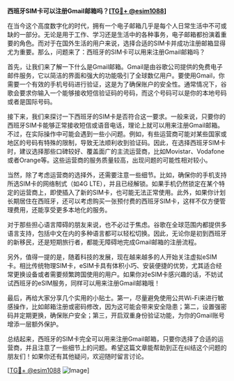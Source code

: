 **西班牙SIM卡可以注册Gmail邮箱吗？[[TG💪+ @esim1088](https://t.me/s/esim1088)]**

在当今这个高度数字化的时代，拥有一个电子邮箱几乎是每个人日常生活中不可或缺的一部分。无论是用于工作、学习还是生活中的各种事务，电子邮箱都扮演着重要的角色。而对于在国外生活的用户来说，选择合适的SIM卡并成功注册邮箱显得尤为重要。那么，问题来了：西班牙的SIM卡可以用来注册Gmail邮箱吗？

首先，让我们来了解一下什么是Gmail邮箱。Gmail是由谷歌公司提供的免费电子邮件服务，它以简洁的界面和强大的功能吸引了全球数亿用户。要使用Gmail，你需要一个有效的手机号码进行验证，这是为了确保账户的安全性。通常情况下，谷歌会要求你输入一个能够接收短信验证码的号码，而这个号码可以是你的本地号码或者是国际号码。

接下来，我们来探讨一下西班牙的SIM卡是否符合这一要求。一般来说，只要你的西班牙SIM卡能够正常接收短信或语音电话，理论上就可以用来注册Gmail邮箱。不过，在实际操作中可能会遇到一些小问题。例如，有些运营商可能对某些国家或地区的号码有特殊的限制，导致无法顺利收到验证码。因此，在选择西班牙SIM卡时，建议选择那些口碑较好、覆盖面广的主流运营商，比如Movistar、Vodafone或者Orange等。这些运营商的服务质量较高，出现问题的可能性相对较小。

当然，除了考虑运营商的选择外，还需要注意一些细节。比如，确保你的手机支持所选SIM卡的网络制式（如4G LTE），并且已经解锁。如果手机仍然锁定在某个特定的运营商上，即使插入了新的SIM卡，也可能无法正常使用。此外，如果你计划长期居住在西班牙，还可以考虑购买一张预付费的西班牙SIM卡，这样不仅方便管理费用，还能享受更多本地化的服务。

对于那些担心语言障碍的朋友来说，也不必过于焦虑。谷歌在全球范围内都提供多语言支持，包括中文在内的多种语言都可以轻松切换。因此，无论你是初到西班牙的新移民，还是短期旅行者，都能无障碍地完成Gmail邮箱的注册流程。

另外，值得一提的是，随着科技的发展，现在越来越多的人开始关注虚拟eSIM卡。相比传统物理SIM卡，eSIM卡具有体积小巧、安装便捷的优势，尤其适合经常更换设备或者需要频繁跨国使用的用户。如果你对eSIM卡感兴趣的话，不妨试试西班牙的eSIM服务，同样可以用来注册Gmail邮箱哦！

最后，再给大家分享几个实用的小贴士。第一，尽量避免使用公共Wi-Fi来进行敏感操作，比如邮箱注册或密码修改，因为这可能会带来安全隐患；第二，设置强密码并定期更换，确保账户安全；第三，开启双重身份验证功能，为你的Gmail账号增添一层额外保护。

总结起来，西班牙的SIM卡完全可以用来注册Gmail邮箱，只要你选择了合适的运营商，并且注意了一些细节上的问题。希望这篇文章能帮助到正在纠结这个问题的朋友们！如果你还有其他疑问，欢迎随时留言讨论。

[[TG💪+ @esim1088](https://t.me/s/esim1088) ![Image](https://i.postimg.cc/4NQfJmqS/Snipaste-2025-05-13-00-14-12.png)]